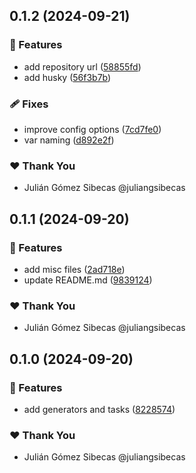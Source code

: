 ## 0.1.2 (2024-09-21)


### 🚀 Features

- add repository url ([58855fd](https://github.com/juliangsibecas/nx-solhint/commit/58855fd))
- add husky ([56f3b7b](https://github.com/juliangsibecas/nx-solhint/commit/56f3b7b))

### 🩹 Fixes

- improve config options ([7cd7fe0](https://github.com/juliangsibecas/nx-solhint/commit/7cd7fe0))
- var naming ([d892e2f](https://github.com/juliangsibecas/nx-solhint/commit/d892e2f))

### ❤️  Thank You

- Julián Gómez Sibecas @juliangsibecas

## 0.1.1 (2024-09-20)


### 🚀 Features

- add misc files ([2ad718e](https://github.com/juliangsibecas/nx-solhint/commit/2ad718e))
- update README.md ([9839124](https://github.com/juliangsibecas/nx-solhint/commit/9839124))

### ❤️  Thank You

- Julián Gómez Sibecas @juliangsibecas

## 0.1.0 (2024-09-20)


### 🚀 Features

- add generators and tasks ([8228574](https://github.com/juliangsibecas/nx-solhint/commit/8228574))

### ❤️  Thank You

- Julián Gómez Sibecas @juliangsibecas